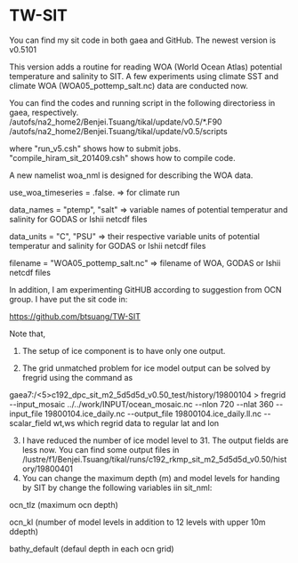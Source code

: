 # TW-SIT

You can find my sit code in both gaea and GitHub. The newest version is v0.5101

This version adds a routine for reading WOA (World Ocean Atlas) potential temperature and salinity to SIT. A few experiments using climate SST and climate WOA (WOA05_pottemp_salt.nc) data are conducted now. 

You can find the codes and running script in the following directoriess in gaea, respectively.
/autofs/na2_home2/Benjei.Tsuang/tikal/update/v0.5/*.F90
/autofs/na2_home2/Benjei.Tsuang/tikal/update/v0.5/scripts

where
"run_v5.csh" shows how to submit jobs.
"compile_hiram_sit_201409.csh" shows how to compile code.

A new namelist woa_nml is designed for describing the WOA data.

   use_woa_timeseries = .false.                                         => for climate run

   data_names = "ptemp", "salt"                                         => variable names of potential temperatur and salinity for GODAS or Ishii netcdf files

   data_units = "C", "PSU"                                                 => their respective variable units of potential temperatur and salinity for GODAS or Ishii netcdf files

   filename = "WOA05_pottemp_salt.nc"                          => filename of WOA, GODAS or Ishii netcdf files

In addition, I am experimenting GitHUB according to suggestion from OCN group. I have put the sit code in:

https://github.com/btsuang/TW-SIT


Note that,
1) The setup of ice component is to have only one output.

2) The grid unmatched problem for ice model output can be solved by fregrid using the command as 

gaea7:/<5>c192_dpc_sit_m2_5d5d5d_v0.50_test/history/19800104 > fregrid --input_mosaic ../../work/INPUT/ocean_mosaic.nc --nlon 720 --nlat 360 --input_file 19800104.ice_daily.nc --output_file 19800104.ice_daily.ll.nc --scalar_field wt,ws
which regrid data to regular lat and lon 

3) I have reduced the number of ice model level to 31. The output fields are less now. You can find some output files in
/lustre/f1/Benjei.Tsuang/tikal/runs/c192_rkmp_sit_m2_5d5d5d_v0.50/history/19800401
4) You can change the maximum depth (m) and model levels for handing by SIT by change the following  variables iin sit_nml:

ocn_tlz (maximum ocn depth)

ocn_kl (number of model levels in addition to 12  levels with  upper 10m  ddepth)

bathy_default (defaul depth in each ocn grid)

